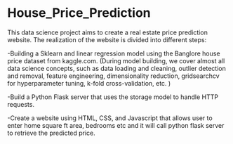 # House_Price_Prediction
This data science project aims to create a real estate price prediction website. The realization of the website is divided into different steps:


 -Building a Sklearn and linear regression model using the Banglore house price dataset from kaggle.com. (During model building, we cover almost all data science concepts, such as data loading and cleaning, outlier detection and removal, feature engineering, dimensionality reduction, gridsearchcv for hyperparameter tuning, k-fold cross-validation, etc. )
 
 -Build a Python Flask server that uses the storage model to handle HTTP requests.
 
 -Create a website using HTML, CSS, and Javascript that allows user to enter home square ft area, bedrooms etc and it will call python flask server to retrieve the predicted price.
